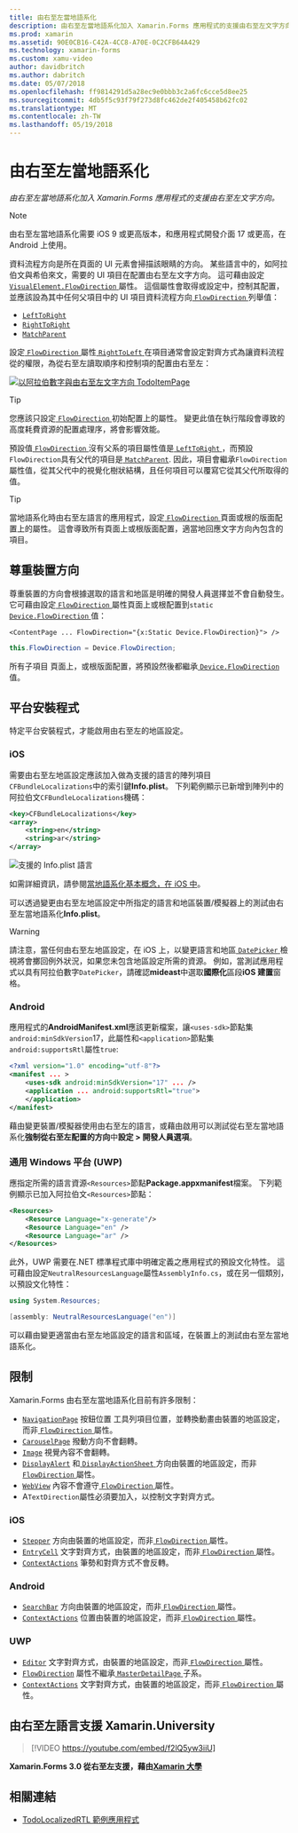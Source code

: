 ```yaml
---
title: 由右至左當地語系化
description: 由右至左當地語系化加入 Xamarin.Forms 應用程式的支援由右至左文字方向。
ms.prod: xamarin
ms.assetid: 90E0CB16-C42A-4CC8-A70E-0C2CFB64A429
ms.technology: xamarin-forms
ms.custom: xamu-video
author: davidbritch
ms.author: dabritch
ms.date: 05/07/2018
ms.openlocfilehash: ff9814291d5a28ec9e0bbb3c2a6fc6cce5d8ee25
ms.sourcegitcommit: 4db5f5c93f79f273d8fc462de2f405458b62fc02
ms.translationtype: MT
ms.contentlocale: zh-TW
ms.lasthandoff: 05/19/2018
---
```

# <a name="right-to-left-localization"></a>由右至左當地語系化

_由右至左當地語系化加入 Xamarin.Forms 應用程式的支援由右至左文字方向。_

> [!NOTE]
> 由右至左當地語系化需要 iOS 9 或更高版本，和應用程式開發介面 17 或更高，在 Android 上使用。

資料流程方向是所在頁面的 UI 元素會掃描該眼睛的方向。 某些語言中的，如阿拉伯文與希伯來文，需要的 UI 項目在配置由右至左文字方向。 這可藉由設定[ `VisualElement.FlowDirection` ](xref:Xamarin.Forms.VisualElement.FlowDirection)屬性。 這個屬性會取得或設定中，控制其配置，並應該設為其中任何父項目中的 UI 項目資料流程方向[ `FlowDirection` ](xref:Xamarin.Forms.FlowDirection)列舉值：

- [`LeftToRight`](xref:Xamarin.Forms.FlowDirection.LeftToRight)
- [`RightToRight`](xref:Xamarin.Forms.FlowDirection.RightToLeft)
- [`MatchParent`](xref:Xamarin.Forms.FlowDirection.MatchParent)

設定[ `FlowDirection` ](xref:Xamarin.Forms.VisualElement.FlowDirection)屬性[ `RightToLeft` ](xref:Xamarin.Forms.FlowDirection.RightToLeft)在項目通常會設定對齊方式為讓資料流程從的權限，為從右至左讀取順序和控制項的配置由右至左：

[![以阿拉伯數字與由右至左文字方向 TodoItemPage](rtl-images/TodoItemPage-Arabic.png "TodoItemPage 阿拉伯與由右至左文字方向")](rtl-images/TodoItemPage-Arabic-Large.png#lightbox "TodoItemPage 阿拉伯與由右至左文字方向")

> [!TIP]
> 您應該只設定[ `FlowDirection` ](xref:Xamarin.Forms.VisualElement.FlowDirection)初始配置上的屬性。 變更此值在執行階段會導致的高度耗費資源的配置處理序，將會影響效能。

預設值[ `FlowDirection` ](xref:Xamarin.Forms.VisualElement.FlowDirection)沒有父系的項目屬性值是[ `LeftToRight` ](xref:Xamarin.Forms.FlowDirection.LeftToRight)，而預設`FlowDirection`具有父代的項目是[ `MatchParent`](xref:Xamarin.Forms.FlowDirection.MatchParent). 因此，項目會繼承`FlowDirection`屬性值，從其父代中的視覺化樹狀結構，且任何項目可以覆寫它從其父代所取得的值。

> [!TIP]
> 當地語系化時由右至左語言的應用程式，設定[ `FlowDirection` ](xref:Xamarin.Forms.VisualElement.FlowDirection)頁面或根的版面配置上的屬性。 這會導致所有頁面上或根版面配置，適當地回應文字方向內包含的項目。

## <a name="respecting-device-flow-direction"></a>尊重裝置方向

尊重裝置的方向會根據選取的語言和地區是明確的開發人員選擇並不會自動發生。 它可藉由設定[ `FlowDirection` ](xref:Xamarin.Forms.VisualElement.FlowDirection)屬性頁面上或根配置到`static` [ `Device.FlowDirection` ](xref:Xamarin.Forms.Device.FlowDirection)值：

```xaml
<ContentPage ... FlowDirection="{x:Static Device.FlowDirection}"> />
```

```csharp
this.FlowDirection = Device.FlowDirection;
```

所有子項目 頁面上，或根版面配置，將預設然後都繼承[ `Device.FlowDirection` ](xref:Xamarin.Forms.Device.FlowDirection)值。

## <a name="platform-setup"></a>平台安裝程式

特定平台安裝程式，才能啟用由右至左的地區設定。

### <a name="ios"></a>iOS

需要由右至左地區設定應該加入做為支援的語言的陣列項目`CFBundleLocalizations`中的索引鍵**Info.plist**。 下列範例顯示已新增到陣列中的阿拉伯文`CFBundleLocalizations`機碼：

```xml
<key>CFBundleLocalizations</key>
<array>
    <string>en</string>
    <string>ar</string>
</array>
```

![支援的 Info.plist 語言](rtl-images/ios-locales.png "Info.plist 支援的語言")

如需詳細資訊，請參閱[當地語系化基本概念，在 iOS 中](https://docs.microsoft.com/en-gb/xamarin/ios/app-fundamentals/localization/#localization-basics-in-ios)。

可以透過變更由右至左地區設定中所指定的語言和地區裝置/模擬器上的測試由右至左當地語系化**Info.plist**。

> [!WARNING]
> 請注意，當任何由右至左地區設定，在 iOS 上，以變更語言和地區[ `DatePicker` ](xref:Xamarin.Forms.DatePicker)檢視將會擲回例外狀況，如果您未包含地區設定所需的資源。 例如，當測試應用程式以具有阿拉伯數字`DatePicker`，請確認**mideast**中選取**國際化**區段**iOS 建置**窗格。

### <a name="android"></a>Android

應用程式的**AndroidManifest.xml**應該更新檔案，讓`<uses-sdk>`節點集`android:minSdkVersion`17，此屬性和`<application>`節點集`android:supportsRtl`屬性`true`:

```xml
<?xml version="1.0" encoding="utf-8"?>
<manifest ... >
    <uses-sdk android:minSdkVersion="17" ... />
    <application ... android:supportsRtl="true">
    </application>
</manifest>
```

藉由變更裝置/模擬器使用由右至左的語言，或藉由啟用可以測試從右至左當地語系化**強制從右至左配置的方向**中**設定 > 開發人員選項**。

### <a name="universal-windows-platform-uwp"></a>通用 Windows 平台 (UWP)

應指定所需的語言資源`<Resources>`節點**Package.appxmanifest**檔案。 下列範例顯示已加入阿拉伯文`<Resources>`節點：

```xml
<Resources>
    <Resource Language="x-generate"/>
    <Resource Language="en" />
    <Resource Language="ar" />
</Resources>
```

此外，UWP 需要在.NET 標準程式庫中明確定義之應用程式的預設文化特性。 這可藉由設定`NeutralResourcesLanguage`屬性`AssemblyInfo.cs`，或在另一個類別，以預設文化特性：

```csharp
using System.Resources;

[assembly: NeutralResourcesLanguage("en")]
```

可以藉由變更適當由右至左地區設定的語言和區域，在裝置上的測試由右至左當地語系化。

## <a name="limitations"></a>限制

Xamarin.Forms 由右至左當地語系化目前有許多限制：

- [`NavigationPage`](xref:Xamarin.Forms.NavigationPage) 按鈕位置 工具列項目位置，並轉換動畫由裝置的地區設定，而非[ `FlowDirection` ](xref:Xamarin.Forms.VisualElement.FlowDirection)屬性。
- [`CarouselPage`](xref:Xamarin.Forms.CarouselPage) 撥動方向不會翻轉。
- [`Image`](xref:Xamarin.Forms.Image) 視覺內容不會翻轉。
- [`DisplayAlert`](https://developer.xamarin.com/api/member/Xamarin.Forms.Page.DisplayAlert/p/System.String/System.String/System.String/) 和[ `DisplayActionSheet` ](https://developer.xamarin.com/api/member/Xamarin.Forms.Page.DisplayActionSheet/p/System.String/System.String/System.String/System.String[]/)方向由裝置的地區設定，而非[ `FlowDirection` ](xref:Xamarin.Forms.VisualElement.FlowDirection)屬性。
- [`WebView`](xref:Xamarin.Forms.WebView) 內容不會遵守[ `FlowDirection` ](xref:Xamarin.Forms.VisualElement.FlowDirection)屬性。
- A`TextDirection`屬性必須要加入，以控制文字對齊方式。

### <a name="ios"></a>iOS

- [`Stepper`](xref:Xamarin.Forms.Stepper) 方向由裝置的地區設定，而非[ `FlowDirection` ](xref:Xamarin.Forms.VisualElement.FlowDirection)屬性。
- [`EntryCell`](xref:Xamarin.Forms.EntryCell) 文字對齊方式，由裝置的地區設定，而非[ `FlowDirection` ](xref:Xamarin.Forms.VisualElement.FlowDirection)屬性。
- [`ContextActions`](xref:Xamarin.Forms.Cell.ContextActions) 筆勢和對齊方式不會反轉。

### <a name="android"></a>Android

- [`SearchBar`](xref:Xamarin.Forms.SearchBar) 方向由裝置的地區設定，而非[ `FlowDirection` ](xref:Xamarin.Forms.VisualElement.FlowDirection)屬性。
- [`ContextActions`](xref:Xamarin.Forms.Cell.ContextActions) 位置由裝置的地區設定，而非[ `FlowDirection` ](xref:Xamarin.Forms.VisualElement.FlowDirection)屬性。

### <a name="uwp"></a>UWP

- [`Editor`](xref:Xamarin.Forms.Editor) 文字對齊方式，由裝置的地區設定，而非[ `FlowDirection` ](xref:Xamarin.Forms.VisualElement.FlowDirection)屬性。
- [`FlowDirection`](xref:Xamarin.Forms.VisualElement.FlowDirection) 屬性不繼承[ `MasterDetailPage` ](xref:Xamarin.Forms.MasterDetailPage)子系。
- [`ContextActions`](xref:Xamarin.Forms.Cell.ContextActions) 文字對齊方式，由裝置的地區設定，而非[ `FlowDirection` ](xref:Xamarin.Forms.VisualElement.FlowDirection)屬性。

## <a name="right-to-left-language-support-with-xamarinuniversity"></a>由右至左語言支援 Xamarin.University

> [!VIDEO https://youtube.com/embed/f2lQ5yw3iiU]

**Xamarin.Forms 3.0 從右至左支援，藉由[Xamarin 大學](https://university.xamarin.com/)**

## <a name="related-links"></a>相關連結

- [TodoLocalizedRTL 範例應用程式](https://developer.xamarin.com/samples/xamarin-forms/TodoLocalizedRTL/)
